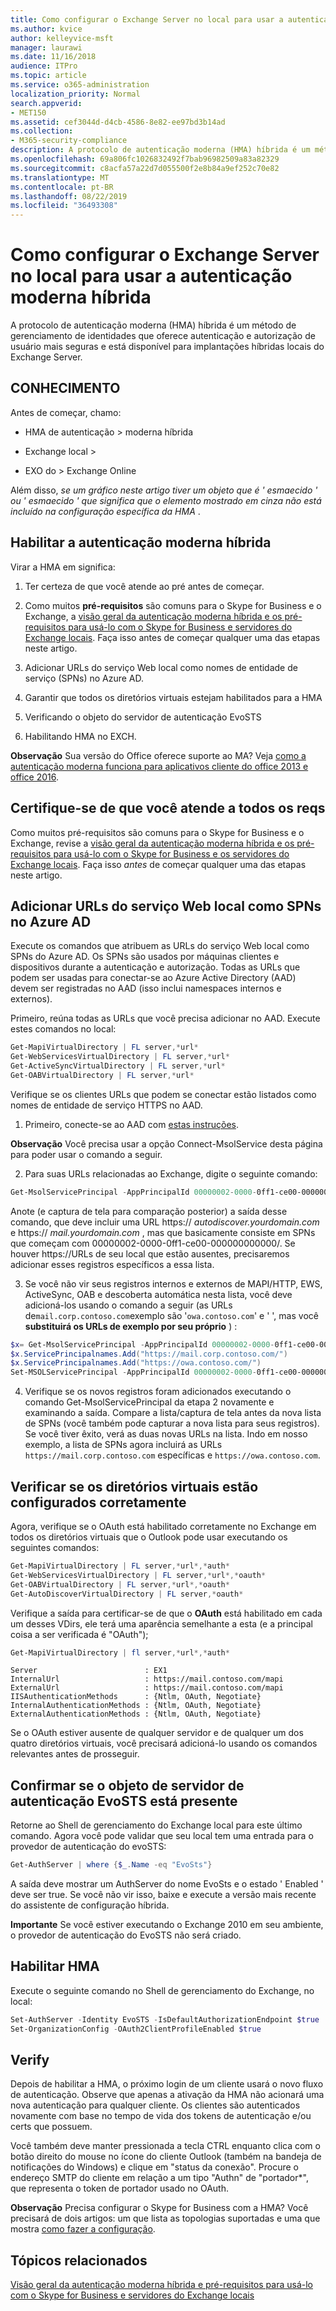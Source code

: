 ```yaml
---
title: Como configurar o Exchange Server no local para usar a autenticação moderna híbrida
ms.author: kvice
author: kelleyvice-msft
manager: laurawi
ms.date: 11/16/2018
audience: ITPro
ms.topic: article
ms.service: o365-administration
localization_priority: Normal
search.appverid:
- MET150
ms.assetid: cef3044d-d4cb-4586-8e82-ee97bd3b14ad
ms.collection:
- M365-security-compliance
description: A protocolo de autenticação moderna (HMA) híbrida é um método de gerenciamento de identidades que oferece autenticação e autorização de usuário mais seguras e está disponível para implantações híbridas locais do Exchange Server.
ms.openlocfilehash: 69a806fc1026832492f7bab96982509a83a82329
ms.sourcegitcommit: c8acfa57a22d7d055500f2e8b84a9ef252c70e82
ms.translationtype: MT
ms.contentlocale: pt-BR
ms.lasthandoff: 08/22/2019
ms.locfileid: "36493308"
---
```

# <a name="how-to-configure-exchange-server-on-premises-to-use-hybrid-modern-authentication"></a>Como configurar o Exchange Server no local para usar a autenticação moderna híbrida

A protocolo de autenticação moderna (HMA) híbrida é um método de gerenciamento de identidades que oferece autenticação e autorização de usuário mais seguras e está disponível para implantações híbridas locais do Exchange Server.
  
## <a name="fyi"></a>CONHECIMENTO

Antes de começar, chamo:
  
- HMA de autenticação \> moderna híbrida
    
- Exchange local \>
    
- EXO do \> Exchange Online
    
Além disso, *se um gráfico neste artigo tiver um objeto que é ' esmaecido ' ou ' esmaecido ' que significa que o elemento mostrado em cinza não está incluído na configuração específica da HMA* . 
  
## <a name="enabling-hybrid-modern-authentication"></a>Habilitar a autenticação moderna híbrida

Virar a HMA em significa:
  
1. Ter certeza de que você atende ao pré antes de começar.
    
1. Como muitos **pré-requisitos** são comuns para o Skype for Business e o Exchange, a [visão geral da autenticação moderna híbrida e os pré-requisitos para usá-lo com o Skype for Business e servidores do Exchange locais](hybrid-modern-auth-overview.md). Faça isso antes de começar qualquer uma das etapas neste artigo.
    
2. Adicionar URLs do serviço Web local como nomes de entidade de serviço (SPNs) no Azure AD.
    
3. Garantir que todos os diretórios virtuais estejam habilitados para a HMA
    
4. Verificando o objeto do servidor de autenticação EvoSTS
    
5. Habilitando HMA no EXCH.
    
 **Observação** Sua versão do Office oferece suporte ao MA? Veja [como a autenticação moderna funciona para aplicativos cliente do office 2013 e office 2016](modern-auth-for-office-2013-and-2016.md).
  
## <a name="make-sure-you-meet-all-the-pre-reqs"></a>Certifique-se de que você atende a todos os reqs

Como muitos pré-requisitos são comuns para o Skype for Business e o Exchange, revise a [visão geral da autenticação moderna híbrida e os pré-requisitos para usá-lo com o Skype for Business e os servidores do Exchange locais](hybrid-modern-auth-overview.md). Faça isso *antes* de começar qualquer uma das etapas neste artigo. 
  
## <a name="add-on-premises-web-service-urls-as-spns-in-azure-ad"></a>Adicionar URLs do serviço Web local como SPNs no Azure AD

Execute os comandos que atribuem as URLs do serviço Web local como SPNs do Azure AD. Os SPNs são usados por máquinas clientes e dispositivos durante a autenticação e autorização. Todas as URLs que podem ser usadas para conectar-se ao Azure Active Directory (AAD) devem ser registradas no AAD (isso inclui namespaces internos e externos).
  
Primeiro, reúna todas as URLs que você precisa adicionar no AAD. Execute estes comandos no local:
  
```powershell
Get-MapiVirtualDirectory | FL server,*url*
Get-WebServicesVirtualDirectory | FL server,*url*
Get-ActiveSyncVirtualDirectory | FL server,*url*
Get-OABVirtualDirectory | FL server,*url*
```
    
Verifique se os clientes URLs que podem se conectar estão listados como nomes de entidade de serviço HTTPS no AAD.
  
1. Primeiro, conecte-se ao AAD com [estas instruções](https://docs.microsoft.com/office365/enterprise/powershell/connect-to-office-365-powershell). 

 **Observação** Você precisa usar a opção Connect-MsolService desta página para poder usar o comando a seguir. 
    
2. Para suas URLs relacionadas ao Exchange, digite o seguinte comando:
    
```powershell
Get-MsolServicePrincipal -AppPrincipalId 00000002-0000-0ff1-ce00-000000000000 | select -ExpandProperty ServicePrincipalNames
```

Anote (e captura de tela para comparação posterior) a saída desse comando, que deve incluir uma URL https:// *autodiscover.yourdomain.com* e https:// *mail.yourdomain.com* , mas que basicamente consiste em SPNs que começam com 00000002-0000-0ff1-ce00-000000000000/. Se houver https://URLs de seu local que estão ausentes, precisaremos adicionar esses registros específicos a essa lista. 
  
3. Se você não vir seus registros internos e externos de MAPI/HTTP, EWS, ActiveSync, OAB e descoberta automática nesta lista, você deve adicioná-los usando o comando a seguir (as URLs de`mail.corp.contoso.com`exemplo são '`owa.contoso.com`' e ' ', mas você **substituirá os URLs de exemplo por seu próprio** ) : <br/>
```powershell
$x= Get-MsolServicePrincipal -AppPrincipalId 00000002-0000-0ff1-ce00-000000000000   
$x.ServicePrincipalnames.Add("https://mail.corp.contoso.com/")
$x.ServicePrincipalnames.Add("https://owa.contoso.com/")
Set-MSOLServicePrincipal -AppPrincipalId 00000002-0000-0ff1-ce00-000000000000 -ServicePrincipalNames $x.ServicePrincipalNames
```
 
4. Verifique se os novos registros foram adicionados executando o comando Get-MsolServicePrincipal da etapa 2 novamente e examinando a saída. Compare a lista/captura de tela antes da nova lista de SPNs (você também pode capturar a nova lista para seus registros). Se você tiver êxito, verá as duas novas URLs na lista. Indo em nosso exemplo, a lista de SPNs agora incluirá as URLs `https://mail.corp.contoso.com` específicas e `https://owa.contoso.com`. 
  
## <a name="verify-virtual-directories-are-properly-configured"></a>Verificar se os diretórios virtuais estão configurados corretamente

Agora, verifique se o OAuth está habilitado corretamente no Exchange em todos os diretórios virtuais que o Outlook pode usar executando os seguintes comandos:

```powershell
Get-MapiVirtualDirectory | FL server,*url*,*auth* 
Get-WebServicesVirtualDirectory | FL server,*url*,*oauth*
Get-OABVirtualDirectory | FL server,*url*,*oauth*
Get-AutoDiscoverVirtualDirectory | FL server,*oauth*
```

Verifique a saída para certificar-se de que o **OAuth** está habilitado em cada um desses VDirs, ele terá uma aparência semelhante a esta (e a principal coisa a ser verificada é "OAuth"); 

```powershell
Get-MapiVirtualDirectory | fl server,*url*,*auth*
```

```
Server                        : EX1
InternalUrl                   : https://mail.contoso.com/mapi
ExternalUrl                   : https://mail.contoso.com/mapi
IISAuthenticationMethods      : {Ntlm, OAuth, Negotiate}
InternalAuthenticationMethods : {Ntlm, OAuth, Negotiate}
ExternalAuthenticationMethods : {Ntlm, OAuth, Negotiate}
```
  
Se o OAuth estiver ausente de qualquer servidor e de qualquer um dos quatro diretórios virtuais, você precisará adicioná-lo usando os comandos relevantes antes de prosseguir.
  
## <a name="confirm-the-evosts-auth-server-object-is-present"></a>Confirmar se o objeto de servidor de autenticação EvoSTS está presente

Retorne ao Shell de gerenciamento do Exchange local para este último comando. Agora você pode validar que seu local tem uma entrada para o provedor de autenticação do evoSTS:
  
```powershell
Get-AuthServer | where {$_.Name -eq "EvoSts"}
```

A saída deve mostrar um AuthServer do nome EvoSts e o estado ' Enabled ' deve ser true. Se você não vir isso, baixe e execute a versão mais recente do assistente de configuração híbrida.
  
 **Importante** Se você estiver executando o Exchange 2010 em seu ambiente, o provedor de autenticação do EvoSTS não será criado. 
  
## <a name="enable-hma"></a>Habilitar HMA

Execute o seguinte comando no Shell de gerenciamento do Exchange, no local:

```powershell
Set-AuthServer -Identity EvoSTS -IsDefaultAuthorizationEndpoint $true  
Set-OrganizationConfig -OAuth2ClientProfileEnabled $true
```
    
## <a name="verify"></a>Verify

Depois de habilitar a HMA, o próximo login de um cliente usará o novo fluxo de autenticação. Observe que apenas a ativação da HMA não acionará uma nova autenticação para qualquer cliente. Os clientes são autenticados novamente com base no tempo de vida dos tokens de autenticação e/ou certs que possuem.
  
Você também deve manter pressionada a tecla CTRL enquanto clica com o botão direito do mouse no ícone do cliente Outlook (também na bandeja de notificações do Windows) e clique em "status da conexão". Procure o endereço SMTP do cliente em relação a um tipo "Authn" de "portador\*", que representa o token de portador usado no OAuth.
  
 **Observação** Precisa configurar o Skype for Business com a HMA? Você precisará de dois artigos: um que [](https://docs.microsoft.com/skypeforbusiness/plan-your-deployment/modern-authentication/topologies-supported)lista as topologias suportadas e uma que mostra [como fazer a configuração](configure-skype-for-business-for-hybrid-modern-authentication.md).
  

## <a name="related-topics"></a>Tópicos relacionados

[Visão geral da autenticação moderna híbrida e pré-requisitos para usá-lo com o Skype for Business e servidores do Exchange locais](hybrid-modern-auth-overview.md) 
  

